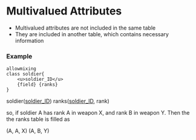 # Multivalued Attributes
* Multivalued attributes are not included in the same table
* They are included in another table, which contains necessary information

### Example
```plantuml
allowmixing
class soldier{
	<u>soldier_ID</u>
	{field} {ranks}
}
```
soldier(<u>soldier_ID</u>)
ranks(<u>soldier_ID</u>, rank)

so, if soldier A has rank A in weapon X, and rank B in weapon Y. Then the the ranks table is filled as

(A, A, X)
(A, B, Y)

